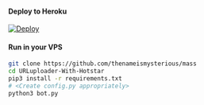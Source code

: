 

#### Deploy to Heroku

[![Deploy](https://www.herokucdn.com/deploy/button.svg)](https://www.heroku.com/deploy?template=https://github.com/userxd69/mass)

#### Run in your VPS
```sh
git clone https://github.com/thenameismysterious/mass
cd URLuploader-With-Hotstar
pip3 install -r requirements.txt
# <Create config.py appropriately>
python3 bot.py
```
